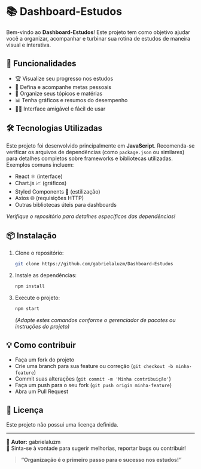 # 📚 Dashboard-Estudos

Bem-vindo ao **Dashboard-Estudos**! Este projeto tem como objetivo ajudar você a organizar, acompanhar e turbinar sua rotina de estudos de maneira visual e interativa. 

## 🚀 Funcionalidades

- 🏆 Visualize seu progresso nos estudos
- 🎯 Defina e acompanhe metas pessoais
- 📅 Organize seus tópicos e matérias
- 📊 Tenha gráficos e resumos do desempenho
- 👨‍💻 Interface amigável e fácil de usar

## 🛠 Tecnologias Utilizadas

Este projeto foi desenvolvido principalmente em **JavaScript**. Recomenda-se verificar os arquivos de dependências (como `package.json` ou similares) para detalhes completos sobre frameworks e bibliotecas utilizadas. Exemplos comuns incluem:

- React ⚛️ (interface)
- Chart.js 📈 (gráficos)
- Styled Components 💅 (estilização)
- Axios 🌐 (requisições HTTP)
- Outras bibliotecas úteis para dashboards

*Verifique o repositório para detalhes específicos das dependências!*

## 📦 Instalação

1. Clone o repositório:
   ```bash
   git clone https://github.com/gabrielaluzm/Dashboard-Estudos
   ```
2. Instale as dependências:
   ```bash
   npm install
   ```
3. Execute o projeto:
   ```bash
   npm start
   ```
   *(Adapte estes comandos conforme o gerenciador de pacotes ou instruções do projeto)*

## 💡 Como contribuir

- Faça um fork do projeto
- Crie uma branch para sua feature ou correção (`git checkout -b minha-feature`)
- Commit suas alterações (`git commit -m 'Minha contribuição'`)
- Faça um push para o seu fork (`git push origin minha-feature`)
- Abra um Pull Request

## 📄 Licença

Este projeto não possui uma licença definida. 

---

👤 **Autor:** gabrielaluzm  
🌟 Sinta-se à vontade para sugerir melhorias, reportar bugs ou contribuir!

> **“Organização é o primeiro passo para o sucesso nos estudos!”**
